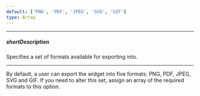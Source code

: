 ```yaml
---
default: ['PNG', 'PDF', 'JPEG', 'SVG', 'GIF']
type: Array
---
```

---
##### shortDescription
Specifies a set of formats available for exporting into.

---
By default, a user can export the widget into five formats: PNG, PDF, JPEG, SVG and GIF. If you need to alter this set, assign an array of the required formats to this option.